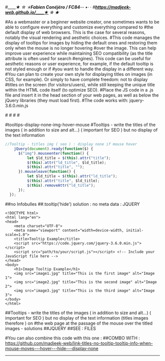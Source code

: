 #_____★ ☆ ✭_____Fabien Conéjéro / FC84_____-- •· ·
#____https://madjeek-web.github.io/____★ ☆ ✭_____

#As a webmaster or a beginner website creator, one sometimes wants to be able to configure everything and customize everything compared to
#the default display of web browsers. This is the case for several reasons, notably the visual rendering and aesthetic choices.
#This code manages the display of tooltips for images by hiding the default ones and restoring them only when the mouse is no longer hovering
#over the image. This can help improve user experience while maintaining SEO compatibility (as the title attribute is often used for search
#engines). This code can be useful for aesthetic reasons or user experience, for example, if the default tooltip is not styled enough or if
#you want to handle the display in a different way.
#You can plan to create your own style for displaying titles on images (in CSS, for example). Or simply to have complete freedom: not to display
#titles on the screen (for visitors/users), while still keeping the unique title within the HTML code itself (to optimize SEO).
#Place the JS code in a .js file and insert it in the head section of your web pages, as well as below the jQuery libraries (they must load first).
#The code works with: jquery-3.6.0.min.js

#<head>
#<script type="application/javascript" defer="defer" src="https://azerty.com/azerty-js/jquery.js"></script>
#<script data-module="Tooltip titles img(seo):display none if mouse hover" type="application/javascript" defer="defer" src="https://azerty.com/azerty-js/tooltip-no-img-titles.js"></script>
#</head>

#tooltips-display-none-img-hover-mouse
#Tooltips - write the titles of the images ( in addition to size and alt...) ( important for SEO ) but no display of the text information

```js
//Tooltip - titles img ( seo ) : display none if mouse hover
    jQuery(document).ready(function($) {
      $("img").mouseenter(function() {
          let $ld_title = $(this).attr("title");
          $(this).attr("ld_title", $ld_title);
          $(this).attr("title", "");
      }).mouseleave(function() {
          let $ld_title = $(this).attr("ld_title");
          $(this).attr("title", $ld_title);
          $(this).removeAttr("ld_title");
      });
  });
```
##no Infobulles
##.tooltip('hide') solution : no meta data : JQUERY

```htlm
<!DOCTYPE html>
<html lang="en">
<head>
    <meta charset="UTF-8">
    <meta name="viewport" content="width=device-width, initial-scale=1.0">
    <title>Tooltip Example</title>
    <script src="https://code.jquery.com/jquery-3.6.0.min.js"></script>
    <script src="path/to/your/script.js"></script> <!-- Include your JavaScript file here -->
</head>
<body>
    <h1>Image Tooltip Example</h1>
    <img src="image1.jpg" title="This is the first image" alt="Image 1">
    <img src="image2.jpg" title="This is the second image" alt="Image 2">
    <img src="image3.jpg" title="This is the third image" alt="Image 3">
</body>
</html>
```

##Tooltips - write the titles of the images ( in addition to size and alt...) ( important for SEO ) but no display of the text information (titles images therefore ) on #the web page at the passage of the mouse over the titled images - solutions
##JQUERY
##SEE : FILES

#You can also combine this code with this one :
##COMBO WITH : https://github.com/madjeek-web/link-titles-no-tooltip-tooltip-info-when-mouse-moves---hover---hide---display-none
___
